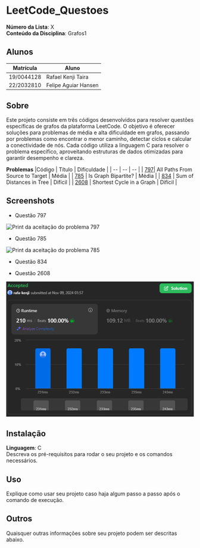 # LeetCode_Questoes

**Número da Lista**: X<br>
**Conteúdo da Disciplina**: Grafos1<br>

## Alunos
|Matrícula | Aluno |
| -- | -- |
| 19/0044128  |  Rafael Kenji Taira |
| 22/2032810  |  Felipe Aguiar Hansen |

## Sobre 

Este projeto consiste em três códigos desenvolvidos para resolver questões específicas de grafos da plataforma LeetCode. O objetivo é oferecer soluções para problemas de média e alta dificuldade em grafos, passando por problemas como encontrar o menor caminho, detectar ciclos e calcular a conectividade de nós. Cada código utiliza a linguagem C para resolver o problema específico, aproveitando estruturas de dados otimizadas para garantir desempenho e clareza.

**Problemas**
|Código | Título | Dificuldade |
| -- | -- | -- |
| [797](https://leetcode.com/problems/all-paths-from-source-to-target/description/)| All Paths From Source to Target | Média |
| [785](https://leetcode.com/problems/is-graph-bipartite/description/) | Is Graph Bipartite? | Média |
| [834](https://leetcode.com/problems/sum-of-distances-in-tree/description/) | Sum of Distances in Tree | Difícil |
| [2608](https://leetcode.com/problems/shortest-cycle-in-a-graph/description/) | Shortest Cycle in a Graph | Difícil |

## Screenshots
- Questão 797

![Print da aceitação do problema 797](./Questão_797/Captura%20de%20tela%20de%202024-11-07%2018-20-38.png)


- Questão 785

![Print da aceitação do problema 785](./Questão_785/Captura%20de%20tela%20de%202024-11-08%2023-57-49.png)


- Questão 834

<!-- ![Print da aceitação do problema 834](./Questão_785/Captura%20de%20tela%20de%202024-11-08%2023-57-49.png) -->


- Questão 2608

![Print da aceitação do problema 2608](./Questão_2608/captura_de_tela_questão2608.png)


## Instalação 
**Linguagem**: C<br>
Descreva os pré-requisitos para rodar o seu projeto e os comandos necessários.

## Uso 
Explique como usar seu projeto caso haja algum passo a passo após o comando de execução.

## Outros 
Quaisquer outras informações sobre seu projeto podem ser descritas abaixo.




